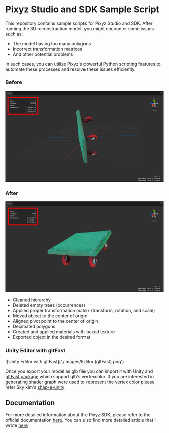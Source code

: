 # Pixyz Studio and SDK Sample Script

This repository contains sample scripts for Pixyz Studio and SDK. After running the 3D reconstruction model, you might encounter some issues such as:

- The model having too many polygons
- Incorrect transformation matrices
- And other potential problems

In such cases, you can utilize Pixyz's powerful Python scripting features to automate these processes and resolve these issues efficiently.

### Before
![Before Image](./images/before.png)

### After
![After Image](./images/after.png)

- Cleaned hierarchy
- Deleted empty trees (occurrences)
- Applied proper transformation matrix (transform, rotation, and scale)
- Moved object to the center of origin
- Aligned pivot point to the center of origin
- Decimated polygons
- Created and applied materials with baked texture
- Exported object in the desired format

### Unity Editor with gltFast
![Unity Editor with gltFast]('./images/Editor (gltFast).png')

Once you export your model as glb file you can import it with Unity and [gltFast package](https://docs.unity3d.com/Packages/com.unity.cloud.gltfast@6.8/manual/installation.html) which support glb's vertexcolor.
If you are interested in generating shader graph were used to represent the vertex color please refer Sky kim's [shap-e-unity](https://github.com/skykim/shap-e-unity/tree/main)

## Documentation

For more detailed information about the Pixyz SDK, please refer to the official documentation [here](https://www.pixyz-software.com/documentations/html/2024.2/sdk/apidoc/python/algo.html).
You can also find more detailed article that I wrote [here](https://pnltoen.tistory.com/entry/Pixyz-Pixyz-SDK-%EC%86%8C%EA%B0%9C-%EB%B0%8F-Python%EC%9D%84-%ED%86%B5%ED%95%9C-AI-%EA%B8%B0%EB%8A%A5-%ED%99%9C%EC%9A%A9%ED%95%98%EA%B8%B0-TripoSR)

